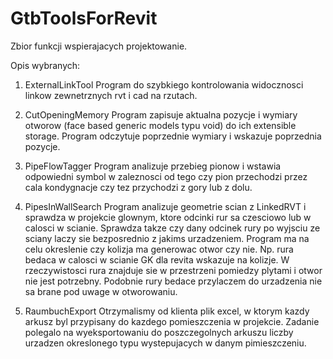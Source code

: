 # GtbToolsForRevit

Zbior funkcji wspierajacych projektowanie.

Opis wybranych:

1. ExternalLinkTool
Program do szybkiego kontrolowania widocznosci linkow zewnetrznych rvt i cad na rzutach.

2. CutOpeningMemory
Program zapisuje aktualna pozycje i wymiary otworow (face based generic models typu void) do ich extensible storage.
Program odczytuje poprzednie wymiary i wskazuje poprzednia pozycje.

3. PipeFlowTagger
Program analizuje przebieg pionow i wstawia odpowiedni symbol w zaleznosci od tego czy pion przechodzi przez cala kondygnacje czy tez przychodzi z gory lub z dolu.

4. PipesInWallSearch
Program analizuje geometrie scian 
z LinkedRVT i sprawdza w projekcie glownym,
ktore odcinki 
rur sa czesciowo lub w calosci w scianie. 
Sprawdza takze czy dany odcinek rury po 
wyjsciu ze sciany laczy sie bezposrednio 
z jakims urzadzeniem. Program ma na celu 
okreslenie czy kolizja ma generowac otwor 
czy nie. Np. rura bedaca w calosci
w scianie GK dla revita wskazuje na kolizje.
W rzeczywistosci rura znajduje sie w przestrzeni
pomiedzy plytami i otwor nie jest potrzebny.
Podobnie rury bedace przylaczem do urzadzenia nie sa brane
pod uwage w otworowaniu.

5. RaumbuchExport
Otrzymalismy od klienta plik excel, w ktorym kazdy arkusz byl przypisany do kazdego pomieszczenia w projekcie.
Zadanie polegalo na wyeksportowaniu do poszczegolnych arkuszu liczby urzadzen okreslonego typu wystepujacych w danym pimieszczeniu.
